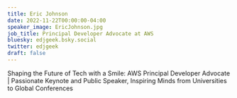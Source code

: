 ```yaml
---
title: Eric Johnson
date: 2022-11-22T00:00:00-04:00
speaker_image: EricJohnson.jpg
job_title: Principal Developer Advocate at AWS
bluesky: edjgeek.bsky.social
twitter: edjgeek
draft: false
---
```


Shaping the Future of Tech with a Smile: AWS Principal Developer Advocate | Passionate Keynote and Public Speaker, Inspiring Minds from Universities to Global Conferences
